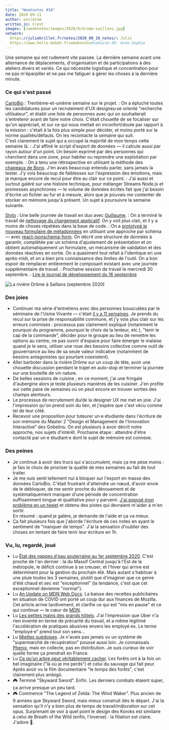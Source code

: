 ```yaml
---
title: "Weeknotes #38"
date: 2020-09-21
author: oncletom
written_in: Crest
images: [/weeknotes/images/2020/9/drome-saillans.jpg]
network:
  https://juliebrillet.fr/notes/2020_09_18_notes/: Julie
  https://www.hello-bokeh.fr/weeknotes#semaine-38: Anne-Sophie
---
```


Une semaine qui est rudement vite passée. La dernière semaine avant une alternance de déplacements, d'organisation et de participations à des ateliers divers et variés. Ce qui nécessite logistique et concentration pour ne pas m'éparpiller et ne pas me fatiguer à gérer les choses à la dernière minute.

<!--more-->

### Ce qui s'est passé

[CartoBio]
: Trentième-et-unième semaine sur le projet.
: On a épluché toutes les candidatures pour un recrutement d'UX designeu·se orienté "recherche utilisateur", et établi une liste de personnes avec qui on souhaiterait s'entretenir avant de faire notre choix. C'était chouette de se focaliser sur qu'on appréciait, et sur ce qui nous mettait en inconfort/doute par rapport à la mission : c'était à la fois plus simple pour décider, et moins porté sur la norme qualités/défauts. On les recontacte la semaine qui suit.<br>
C'est clairement le sujet qui a occupé la majorité de mon temps cette semaine là.
: J'ai affiné le script d'export de données — il calcule aussi par rayon autour d'un point. Un besoin exprimé par des personnes qui cherchent dans une zone, pour habiter ou reprendre une exploitation par exemple.
: On a tenu une rétrospective en utilisant la méthode des [chapeaux de Bono](https://fr.wikipedia.org/wiki/M%C3%A9thode_des_six_chapeaux). J'en avais beaucoup entendu parler, sans jamais la tester. J'y vois beaucoup de faiblesses sur l'expression des émotions, mais je manque encore de recul pour être au clair sur ce point.
: J'ai aussi et surtout galéré sur une histoire technique, pour mélanger Streams Node.js et promesses asynchrones — le volume de données écrites fait que j'ai besoin d'écrire un fichier au fur et à mesure, alors que je pouvais me contenter de stocker en mémoire jusqu'à présent. Un sujet à poursuivre la semaine suivante.

[Stylo]
: Une belle journée de travail en duo avec [Guillaume].
: On a terminé le travail de [nettoyage du chargement applicatif](https://github.com/EcrituresNumeriques/stylo/pull/225). On y voit plus clair, et il y a moins de choses répétées dans la base de code.
: On a [prototypé le nouveau formulaire de métadonnées](https://github.com/EcrituresNumeriques/stylo/pull/230) en utilisant une approche par schéma — avec [react-jsonschema-form](https://github.com/rjsf-team/react-jsonschema-form). On décrit une structure de données à garantir, complétée par un schéma d'ajustement de présentation et on obtient automatiquement un formulaire, un mécanisme de validation et des données réactives en sortie. On a quasiment tout refait à l'identique en une après-midi, et on a bien pris connaissance des limites de l'outil. On a bon espoir de remplacer entièrement le composant existant avec une journée supplémentaire de travail.
: Prochaine session de travail le mercredi 30 septembre.
: [Lire le journal de développement du 16 septembre](https://github.com/EcrituresNumeriques/stylo/blob/master/JOURNAL.md#mercredi-16-septembre-2020)

![](/weeknotes/images/2020/9/drome-saillans.jpg "La rivière Drôme à Saillans (septembre 2020)")

### Des joies

- Continuer ma série d'entretiens avec des personnes bousculées par le séminaire de l'Usine Vivante — c'était [il y a 11 semaines](/weeknotes/27/). Je prends du recul sur la prise de responsabilité commune, et j'y vois plus clair sur les erreurs commises : processus pas clairement expliqué (notamment le pourquoi du programme, pourquoi le choix de la lenteur, etc.), "tenir le cap de la commande", décider pour le groupe au lieu de remettre les options au centre, ne pas ouvrir d'espace pour faire émerger le malaise quand je le sens, utiliser une roue des besoins collective comme outil de gouvernance au lieu de sa seule valeur indicative (notamment de besoins antagonistes qui pourtant coexistent).
- Aller barboter dans la rivière Drôme sur un coup de tête, avoir une chouette discussion pendant le trajet en auto-stop et terminer la journée sur une bouteille de vin nature.
- De belles sessions de cuisine ; en ce moment, j'ai une fringale d'aubergine alors je teste plusieurs manières de les cuisiner. J'en profite sur cette paire de semaines où on peut encore en trouver sorties des champs alentours.
- Le processus de recrutement du/de la designer UX me met en joie. J'ai l'impression qu'on prend soin du lien, et j'espère que c'est vécu comme tel de leur côté.
- Recevoir une proposition pour tuteurer un·e étudiante dans l'écriture de son mémoire du Master 2 "Design et Management de l'Innovation Interactive" des Gobelins. On est plusieurs à avoir décrit notre approche, nos sujets d'intérêt. Prochaine étape : attendre d'être contacté par un·e étudiant·e dont le sujet de mémoire est connexe.

### Des peines

- Je continue à avoir des trucs qui s'accumulent, mais ça me pèse moins : je fais le choix de prioriser la qualité de mes semaines au fait de tout traiter.
- Je me suis senti tellement nul à bloquer sur l'export en masse des données CartoBio. C'était frustrant d'atteindre un nœud, d'avoir envie de le débloquer, de me sentir proche du dénouement et de systématiquement manquer d'une période de concentration suffisamment longue et qualitative pour y parvenir. [J'ai exposé mon problème en un tweet](https://twitter.com/oncletom/status/1305895561149779970) et obtenu des pistes qui devraient m'aider à m'en sortir.<br>
En résumé : quand je galère, je demande de l'aide et ça va mieux.
- Ça fait plusieurs fois que j'aborde l'écriture de ces notes en ayant le sentiment de "manquer de temps". J'ai la sensation d'oublier des choses en tentant de faire tenir leur écriture en 1h.

### Vu, lu, regardé, joué

- Lu [État des nappes d'eau souterraine au 1er septembre 2020](https://www.brgm.fr/publication-presse/etat-nappes-eau-souterraine-1er-septembre-2020). C'est proche de l'an dernier : la du Massif Central jusqu'à l'Est de la métropole, le déficit continue à se creuser, et l'hiver qui arrive est déterminent pour la gestion du prochain été. Mais autant s'habituer à une pluie toutes les 3 semaines, plutôt que d'imaginer que ce genre d'été chaud et sec est "exceptionnel" (la tendance, c'est que cet exceptionnel devienne "normal").
- Lu [An Update on MDN Web Docs](https://hacks.mozilla.org/2020/08/an-update-on-mdn-web-docs/). La baisse des recettes publicitaires en situation de COVID ont porté un coup dur aux finances de Mozilla. Cet article arrive tardivement, et clarifie ce qui est "mis en pause" et ce qui continue — le cœur de [MDN](https://developer.mozilla.org/).
- Lu [Les petites mains des grands hôtels](https://www.monde-diplomatique.fr/2020/09/MORGAN/62170). J'ai l'impression que Uber n'a rien inventé en terme de précarité du travail, et a même légitimé l'accélération de pratiques abusives envers les employé·es. Le terme "employé·e" prend tout son sens…
- Lu [Miettes suédoises](https://www.monde-diplomatique.fr/2020/09/BOUKHRIS_FERRE/62151). Je n'avais pas jamais vu un système de "supermarché de récupération" poussé aussi loin. Je connaissais [Phenix](https://wearephenix.com), mais en collecte, pas en distribution. Je suis curieux de voir quelle forme ça prendrait en France.
- Lu [Ce qu’un arbre peut véritablement cacher](https://www.monde-diplomatique.fr/2020/09/POUPEAU/62164). Les forêts ont à la fois un bel imaginaire ("là où je me perds") et celui du sauvage qui fait peur. Après avoir vu le film documentaire "le temps des forêts", c'est clairement plus ambigü.
- 🎮 Terminé "Skyward Sword". Enfin. Les derniers combats étaient super, ça arrive presque un peu tard.
- 🎮 Commencé "The Legend of Zelda: The Wind Waker". Plus ancien de 9 années que Skyward Sword, mais mieux construit dès le départ. J'ai la sensation qu'il n'y a bien plus de temps de travail/mâturation sur cet opus. Surprenant de voir à quel point le design des Koroks est similaire à celui de Breath of the Wild (enfin, l'inverse) : la filiation est claire. J'adore 🙂.

[détour.studio]: /
[Stylo]: https://github.com/EcrituresNumeriques/stylo
[Jardins Nourriciers]: https://www.lesjardinsnourriciers.com/
[CartoBio]: https://cartobio.org/
[Usine Vivante]: https://www.usinevivante.org
[Revue Hybrid]: https://www.puv-editions.fr/collections/hybrid.html
[paged.js]: https://www.pagedjs.org/
[Parc Naturel Transfrontalier du Hainaut]: https://www.pnth-terreenaction.org

[Noémie]: https://noemiegirard.co
[Mélina]: http://melinacoaching.com/
[Anne-Sophie]: https://hello-bokeh.fr
[Guillaume]: https://www.yuzutech.fr/
[Claire]: https://www.lassembleuse.fr/
[Antoine]: https://www.quaternum.net/
[Alexandre]: https://apollonet.fr/
